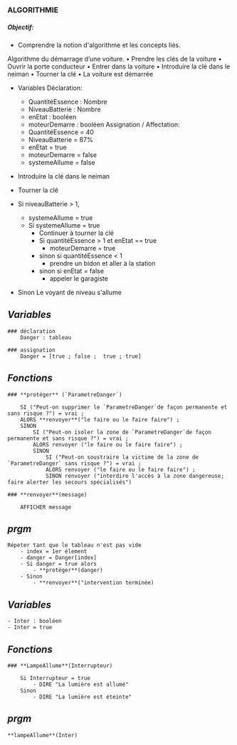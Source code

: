 ### ALGORITHMIE

##### Objectif:
- Comprendre la notion d'algorithme et les concepts liés.


Algorithme du démarrage d’une voiture.
• Prendre les clés de la voiture
• Ouvrir la porte conducteur
• Entrer dans la voiture
• Introduire la clé dans le neiman
• Tourner la clé
• La voiture est démarrée

- Variables
    Déclaration:
    - QuantitéEssence : Nombre
    - NiveauBatterie : Nombre
    - enEtat : booléen
    - moteurDemarre : booléen
    Assignation / Affectation:
    - QuantitéEssence = 40
    - NiveauBatterie = 87%
    - enEtat = true
    - moteurDemarre = false
    - systemeAllume = false

- Introduire la clé dans le neiman
- Tourner la clé
- Si niveauBatterie > 1, 
    - systemeAllume = true
    - Si systemeAllume = true
        - Continuer à tourner la clé
        - Si quantitéEssence > 1 et enEtat == true
            - moteurDemarre = true
        - sinon si quantitéEssence < 1
            - prendre un bidon et aller à la station
        - sinon si enEtat = false
            - appeler le garagiste
        
- Sinon Le voyant de niveau s'allume


## *Variables*

    
    ### déclaration
        Danger : tableau

    ### assignation
        Danger = [true ; false ;  true ; true]
        
   

## *Fonctions*

    ### **protéger** (`ParametreDanger`)
         
        SI ("Peut-on supprimer le `ParametreDanger`de façon permanente et sans risque ?") = vrai ; 
        ALORS **renvoyer**("le faire ou le faire faire") ;
        SINON
            SI ("Peut-on isoler la zone de `ParametreDanger`de façon permanente et sans risque ?") = vrai ;
            ALORS renvoyer ("le faire ou le faire faire") ;
            SINON
                SI ("Peut-on soustraire la victime de la zone de  `ParametreDanger` sans risque ?") = vrai ;
                ALORS renvoyer ("le faire ou le faire faire") ;
                SINON renvoyer ("interdire l'accès à la zone dangereuse; faire alerter les secours spécialisés")

    ### **renvoyer**(message)

        AFFICHER message


## *prgm*

    Répeter tant que le tableau n'est pas vide
        - index = 1er élement
        - danger = Danger[index]
        - Si danger = true alors
            - **protéger**(danger)
        - Sinon 
            - **renvoyer**("intervention terminée) 



## *Variables*

    - Inter : booléen
    - Inter = true

## *Fonctions*

    ### **LampeAllume**(Interrupteur)

        Si Interrupteur = true
            - DIRE "La lumière est allumé"
        Sinon
            - DIRE "La lumière est éteinte"

## *prgm*

    **lampeAllume**(Inter)
